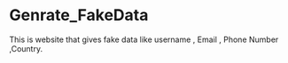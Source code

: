 # Genrate_FakeData
This is website that gives fake data like username , Email , Phone Number ,Country.  
